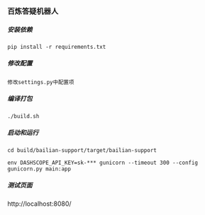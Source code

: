 ### 百炼答疑机器人

##### 安装依赖
```
pip install -r requirements.txt
```

##### 修改配置
```
修改settings.py中配置项
```

##### 编译打包

```
./build.sh
```

##### 启动和运行

```
cd build/bailian-support/target/bailian-support

env DASHSCOPE_API_KEY=sk-*** gunicorn --timeout 300 --config gunicorn.py main:app
```

##### 测试页面
http://localhost:8080/